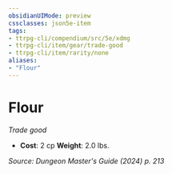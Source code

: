 ```yaml
---
obsidianUIMode: preview
cssclasses: json5e-item
tags:
- ttrpg-cli/compendium/src/5e/xdmg
- ttrpg-cli/item/gear/trade-good
- ttrpg-cli/item/rarity/none
aliases: 
- "Flour"
---
```

# Flour
*Trade good*  


- **Cost**: 2 cp
**Weight**: 2.0 lbs.

*Source: Dungeon Master's Guide (2024) p. 213*